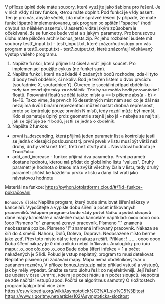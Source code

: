 V příloze úplně dole máte soubory, které využijte jako šablonu pro řešení. Je v nich vždy název funkce, kterou máte doplnit. Pod funkcí je vždy assert. Ten je pro vás, abyste věděli, zda máte správné řešení (v případě, že máte funkci špatně implementovanou, tak program po spštění "spadne" (hodí chybu) na nějakém assertu). U assertů vidíte jakým způsobem je očekávané, že se funkce bude volat a s jakými parametry.
Pro bonusovou úlohu máte přiložen archiv bonus_tests.zip. Po jeho rozbalení budete mít soubory test0_input.txt - test7_input.txt, které znázorňují vstupy pro vás program a test0_output.txt - test7_output.txt, které znázorňují očekávaný výstup vašeho programu.

1. Napište funkci, která přijme list čísel a vrátí jejich součet. Pro implementaci použijte cyklus (ne funkci sum).
2. Napište funkci, která na základě 4 zadaných bodů rozhodne, zda-li tyto 4 body tvoří obdélník, či nikoliv. Bod je tvořen listem o dvou prvcích: [souřadnice X, souřadnice Y]. Čtverec je speciální případ obdélníku - tedy ten považujte taky za obdélník. Zde by se mohlo hodit porovnávání floatů. Porovnání floatů se dělá takto: místo a == b píšeme abs(a - b) < 1e-16. Takto víme, že prvních 16 desetinných míst nám sedí co je dál nás nezajímá (kvůli binární reprezentaci můžeš nastat drobná nepřesnost, proto se kontroluje pouze prvních N míst), tedy rozdíl může být menší. Kdo si pamatuje úplný prd z geometrie stejně jako já - nebojte se najít si, jak se zjišťuje ze 4 bodů, jestli se jedná o obdélník.
3. Napište 2 funkce:

-   první is_descending, která přijímá jeden parametr list a kontroluje jestli se jedná o klesající posloupnost tj. první prvek v listu musí být větší než druhý, druhý větší než třetí, třetí než čtvrtý atd... Návratová hodnota je True/False
-   add_and_increase - funkce přijímá dva parametry. První parametr dostane hodnotu, kterou má přidat do globálního listu "values". Druhý parametr je hodnota o kterou má zvýšit všechny čísla v listu, tedy druhý parametr přičíst ke každému prvku v listu a daný list vrátí jako návratovou hodnotu

Materiál na funkce: https://python.iotplatforma.cloud/#/?id=funkce-pokračování

`Bonusová úloha`:
Napište program, který bude simulovat šíření nákazy v kanceláři. Vypočítejte a vypište dobu šíření a počet infikovaných pracovníků. Vstupem programu bude vždy počet řádku a počet sloupců dané mapy kanceláře a následně mapa kanceláře například:
oooo
oooo
ooo.
!ooo
Písmeno "o" znamená zdravý pracovník.
Písmeno "." znamená neobsazená pozice.
Písmeno "!" znamená infikovaný pracovník.
Nákaza se šíří do 4 směrů. Nahoru, Dolů, Doleva, Doprava. Neobsazené místo berme jako zeď. Přes toto místo dál se tedy nákaza nešíří.
Příklad:
!...
....
oooo
oooo
Doba šíření nákazy je 0 dní a nikdo nebyl infikován. Analogicky pro tuto mapu:
.o..ooo
o!o.ooo
.o..ooo
Bude doba šíření infekce = 1 a počet nakažených je 5 lidí.
Pokud je vstup neplatný, program to musí detekovat:
Neplatné písmeno při zadávání mapy.
Mapa nemá obdélníkový tvar o zadaném rozměru,
V příloze bonus_tests.zip máte příklad vstupů a výstupů, jak by měly vypadat.
Snažte se tuto úlohu řešit co nejefektivněji. Její řešení lze udělat v čase O(m\*n), kde m je počet řádku a n počet sloupců. Nepočítá se zde načítání vstupů apod. Počítá se algoritmus samotný
O složitostech programů/algoritmů více zde:
https://cs.wikipedia.org/wiki/Asymptotick%C3%A1_slo%C5%BEitost
https://www.algoritmy.net/article/102/Asymptoticka-slozitost
